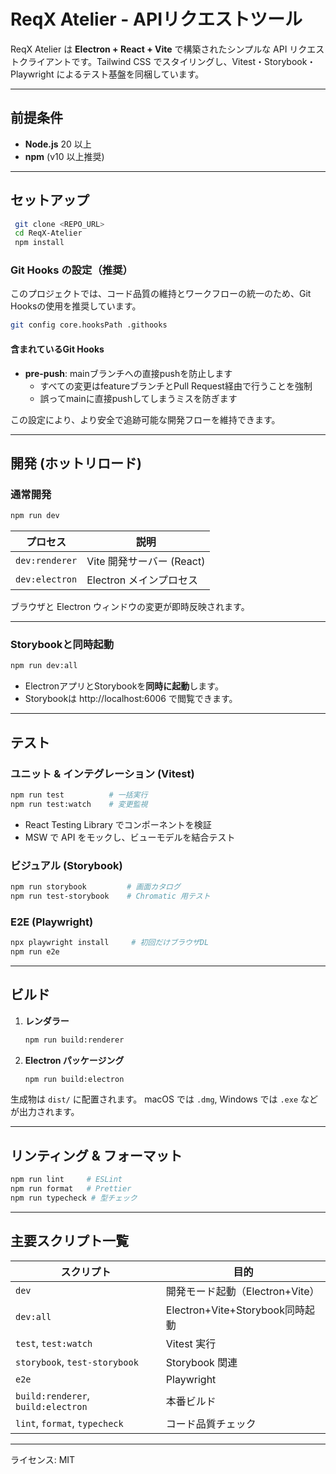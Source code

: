 # ReqX Atelier - APIリクエストツール

ReqX Atelier は **Electron + React + Vite** で構築されたシンプルな API リクエストクライアントです。Tailwind CSS でスタイリングし、Vitest・Storybook・Playwright によるテスト基盤を同梱しています。

---

## 前提条件

- **Node.js** 20 以上
- **npm** (v10 以上推奨)

---

## セットアップ

```bash
 git clone <REPO_URL>
 cd ReqX-Atelier
 npm install
```

### Git Hooks の設定（推奨）

このプロジェクトでは、コード品質の維持とワークフローの統一のため、Git Hooksの使用を推奨しています。

```bash
git config core.hooksPath .githooks
```

#### 含まれているGit Hooks

- **pre-push**: mainブランチへの直接pushを防止します
  - すべての変更はfeatureブランチとPull Request経由で行うことを強制
  - 誤ってmainに直接pushしてしまうミスを防ぎます

この設定により、より安全で追跡可能な開発フローを維持できます。

---

## 開発 (ホットリロード)

### 通常開発

```bash
npm run dev
```

| プロセス       | 説明                      |
| -------------- | ------------------------- |
| `dev:renderer` | Vite 開発サーバー (React) |
| `dev:electron` | Electron メインプロセス   |

ブラウザと Electron ウィンドウの変更が即時反映されます。

---

### Storybookと同時起動

```bash
npm run dev:all
```

- ElectronアプリとStorybookを**同時に起動**します。
- Storybookは http://localhost:6006 で閲覧できます。

---

## テスト

### ユニット & インテグレーション (Vitest)

```bash
npm run test          # 一括実行
npm run test:watch    # 変更監視
```

- React Testing Library でコンポーネントを検証
- MSW で API をモックし、ビューモデルを結合テスト

### ビジュアル (Storybook)

```bash
npm run storybook         # 画面カタログ
npm run test-storybook    # Chromatic 用テスト
```

### E2E (Playwright)

```bash
npx playwright install     # 初回だけブラウザDL
npm run e2e
```

---

## ビルド

1. **レンダラー**
   ```bash
   npm run build:renderer
   ```
2. **Electron パッケージング**
   ```bash
   npm run build:electron
   ```

生成物は `dist/` に配置されます。
macOS では `.dmg`, Windows では `.exe` などが出力されます。

---

## リンティング & フォーマット

```bash
npm run lint     # ESLint
npm run format   # Prettier
npm run typecheck # 型チェック
```

---

## 主要スクリプト一覧

| スクリプト                         | 目的                            |
| ---------------------------------- | ------------------------------- |
| `dev`                              | 開発モード起動（Electron+Vite） |
| `dev:all`                          | Electron+Vite+Storybook同時起動 |
| `test`, `test:watch`               | Vitest 実行                     |
| `storybook`, `test-storybook`      | Storybook 関連                  |
| `e2e`                              | Playwright                      |
| `build:renderer`, `build:electron` | 本番ビルド                      |
| `lint`, `format`, `typecheck`      | コード品質チェック              |

---

ライセンス: MIT
